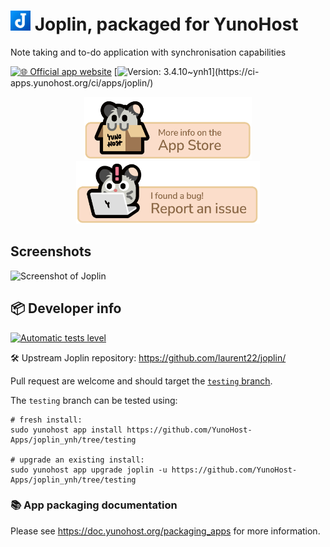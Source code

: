 <!--
N.B.: This README was automatically generated by <https://github.com/YunoHost/apps_tools/blob/main/readme_generator>
It shall NOT be edited by hand.
-->

<h1>
  <img src="https://raw.githubusercontent.com/YunoHost/apps/main/logos/joplin.png" width="32px" alt="Logo of Joplin">
  Joplin, packaged for YunoHost
</h1>

Note taking and to-do application with synchronisation capabilities

[![🌐 Official app website](https://img.shields.io/badge/Official_app_website-darkgreen?style=for-the-badge)](https://joplinapp.org/)
[![Version: 3.4.10~ynh1](https://img.shields.io/badge/Version-3.4.10~ynh1-rgb(18,138,11)?style=for-the-badge)](https://ci-apps.yunohost.org/ci/apps/joplin/)

<div align="center">
<a href="https://apps.yunohost.org/app/joplin"><img height="100px" src="https://github.com/YunoHost/yunohost-artwork/raw/refs/heads/main/badges/neopossum-badges/badge_more_info_on_the_appstore.svg"/></a>
<a href="https://github.com/YunoHost-Apps/joplin_ynh/issues"><img height="100px" src="https://github.com/YunoHost/yunohost-artwork/raw/refs/heads/main/badges/neopossum-badges/badge_report_an_issue.svg"/></a>
</div>


## Screenshots
![Screenshot of Joplin](./doc/screenshots/screenshot.png)

## 📦 Developer info

[![Automatic tests level](https://apps.yunohost.org/badge/cilevel/joplin)](https://ci-apps.yunohost.org/ci/apps/joplin/)

🛠️ Upstream Joplin repository: <https://github.com/laurent22/joplin/>

Pull request are welcome and should target the [`testing` branch](https://github.com/YunoHost-Apps/joplin_ynh/tree/testing).

The `testing` branch can be tested using:
```
# fresh install:
sudo yunohost app install https://github.com/YunoHost-Apps/joplin_ynh/tree/testing

# upgrade an existing install:
sudo yunohost app upgrade joplin -u https://github.com/YunoHost-Apps/joplin_ynh/tree/testing
```

### 📚 App packaging documentation

Please see <https://doc.yunohost.org/packaging_apps> for more information.